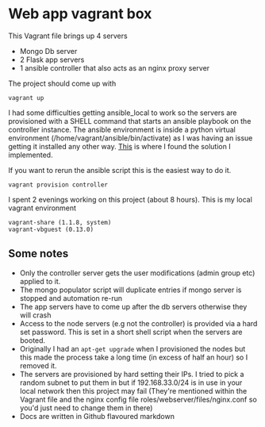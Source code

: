 # Web app vagrant box

This Vagrant file brings up 4 servers

 * Mongo Db server
 * 2 Flask app servers
 * 1 ansible controller that also acts as an nginx proxy server

The project should come up with 

```
vagrant up

```

I had some difficulties getting ansible_local to work so the servers are provisioned with a SHELL command that starts an
ansible playbook on the controller instance.
The ansible environment is inside a python virtual environment (/home/vagrant/ansible/bin/activate) as I was having an issue getting it installed any other way. [This](https://github.com/ansible/ansible/issues/31741) is where I found the solution I implemented.

If you want to rerun the ansible script this is the easiest way to do it.

```
vagrant provision controller

```

I spent 2 evenings working on this project (about 8 hours).
This is my local vagrant environment
```
vagrant-share (1.1.8, system)
vagrant-vbguest (0.13.0)
```

## Some notes
* Only the controller server gets the user modifications (admin group etc) applied to it.
* The mongo populator script will duplicate entries if mongo server is stopped and automation re-run
* The app servers have to come up after the db servers otherwise they will crash
* Access to the node servers (e.g not the controller) is provided via a hard set password. This is set in a short shell script when the servers are booted.
* Originally I had an ``` apt-get upgrade ``` when I provisioned the nodes but this made the process take a long time (in excess of half an hour) so I removed it.
* The servers are provisioned by hard setting their IPs. I tried to pick a random subnet to put them in but if 192.168.33.0/24 is in use in your local network then this project may fail (They're mentioned within the Vagrant file and the nginx config file roles/webserver/files/nginx.conf so you'd just need to change them in there)
* Docs are written in Github flavoured markdown
